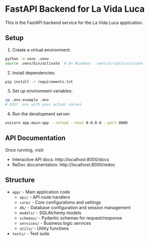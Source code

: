 # FastAPI Backend for La Vida Luca

This is the FastAPI backend service for the La Vida Luca application.

## Setup

1. Create a virtual environment:
```bash
python -m venv .venv
source .venv/bin/activate  # On Windows: .venv\Scripts\activate
```

2. Install dependencies:
```bash
pip install -r requirements.txt
```

3. Set up environment variables:
```bash
cp .env.example .env
# Edit .env with your actual values
```

4. Run the development server:
```bash
uvicorn app.main:app --reload --host 0.0.0.0 --port 8000
```

## API Documentation

Once running, visit:
- Interactive API docs: http://localhost:8000/docs
- ReDoc documentation: http://localhost:8000/redoc

## Structure

- `app/` - Main application code
  - `api/` - API route handlers
  - `core/` - Core configurations and settings
  - `db/` - Database configuration and session management
  - `models/` - SQLAlchemy models
  - `schemas/` - Pydantic schemas for request/response
  - `services/` - Business logic services
  - `utils/` - Utility functions
- `tests/` - Test suite